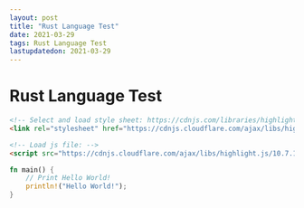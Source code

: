 ```yaml
---
layout: post
title: "Rust Language Test"
date: 2021-03-29
tags: Rust Language Test
lastupdatedon: 2021-03-29
---
```


<!-- Select and load style sheet: https://cdnjs.com/libraries/highlight.js -->
<link rel="stylesheet" href="https://cdnjs.cloudflare.com/ajax/libs/highlight.js/10.7.1/styles/a11y-light.min.css" integrity="sha512-PW96n2amVglidqEDLPUdjJ0zByhT20poSqWJYZRutR6CP2QH58k96WmorqNnC4QXnosNeqMJM8FR/93isIifDQ==" crossorigin="anonymous" />

<!-- Load js file: -->
<script src="https://cdnjs.cloudflare.com/ajax/libs/highlight.js/10.7.1/highlight.min.js" integrity="sha512-d00ajEME7cZhepRqSIVsQVGDJBdZlfHyQLNC6tZXYKTG7iwcF8nhlFuppanz8hYgXr8VvlfKh4gLC25ud3c90A==" crossorigin="anonymous"></script>
<script>hljs.highlightAll();</script>

# Rust Language Test

```html
<!-- Select and load style sheet: https://cdnjs.com/libraries/highlight.js -->
<link rel="stylesheet" href="https://cdnjs.cloudflare.com/ajax/libs/highlight.js/10.7.1/styles/a11y-light.min.css" integrity="sha512-PW96n2amVglidqEDLPUdjJ0zByhT20poSqWJYZRutR6CP2QH58k96WmorqNnC4QXnosNeqMJM8FR/93isIifDQ==" crossorigin="anonymous" />

<!-- Load js file: -->
<script src="https://cdnjs.cloudflare.com/ajax/libs/highlight.js/10.7.1/highlight.min.js" integrity="sha512-d00ajEME7cZhepRqSIVsQVGDJBdZlfHyQLNC6tZXYKTG7iwcF8nhlFuppanz8hYgXr8VvlfKh4gLC25ud3c90A==" crossorigin="anonymous"></script>
```

```rust
fn main() {
    // Print Hello World!
    println!("Hello World!");
}
```
